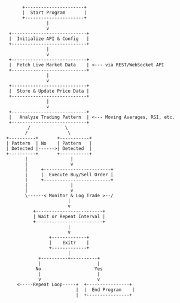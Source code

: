             +----------------------+
            |  Start Program       |
            +----------------------+
                     |
                     v
       +----------------------------+
       |  Initialize API & Config   |
       +----------------------------+
                     |
                     v
       +----------------------------+
       |  Fetch Live Market Data    | <--- via REST/WebSocket API
       +----------------------------+
                     |
                     v
       +----------------------------+
       |  Store & Update Price Data |
       +----------------------------+
                     |
                     v
       +----------------------------+
       |   Analyze Trading Pattern  | <--- Moving Averages, RSI, etc.
       +----------------------------+
              /             \
             /               \
      +----------+       +-----------+
      | Pattern  | No    | Pattern   |
      | Detected |------>| Detected  |
      +----------+       +-----------+
             |                |
             |                v
             |     +-------------------------+
             |     |  Execute Buy/Sell Order |
             |     +-------------------------+
             |                |
             |                v
             \------< Monitor & Log Trade >--/
                             |
                             v
                +-------------------------+
                | Wait or Repeat Interval |
                +-------------------------+
                             |
                             v
                      +-------------+
                      |    Exit?    |
                      +-------------+
                             |
                  +----------+----------+
                  |                     |
                 No                    Yes
                  |                     |
                  v                     v
          <-----Repeat Loop-----+  +----------------+
                                |  |  End Program    |
                                |  +----------------+
